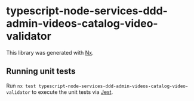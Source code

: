 # typescript-node-services-ddd-admin-videos-catalog-video-validator

This library was generated with [Nx](https://nx.dev).

## Running unit tests

Run `nx test typescript-node-services-ddd-admin-videos-catalog-video-validator` to execute the unit tests via [Jest](https://jestjs.io).

